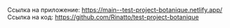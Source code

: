 Ссылка на приложение:
https://main--test-project-botanique.netlify.app/
Ссылка на код:
https://github.com/Rinatto/test-project-botanique
